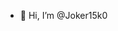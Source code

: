 - 👋 Hi, I’m @Joker15k0
<!---
Joker15k0/Joker15k0 is a ✨ special ✨ repository because its `README.md` (this file) appears on your GitHub profile.
You can click the Preview link to take a look at your changes.
--->
